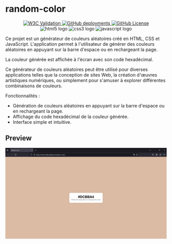 # random-color

<div align="center">
  <a href="https://validator.nu/?doc=https%3A%2F%2Frudy-boullier.github.io%2Frandom-color%2F">
    <img alt="W3C Validation" src="https://img.shields.io/w3c-validation/default?targetUrl=https%3A%2F%2Fvalidator.nu%2F">
  </a>
  <a href="https://rudy-boullier.github.io/random-color/">
    <img alt="GitHub deployments" src="https://img.shields.io/github/deployments/rudy-boullier/random-color/github-pages">
  </a>
  <a href="https://github.com/rudy-boullier/random-color?tab=MIT-1-ov-file">
    <img alt="GitHub License" src="https://img.shields.io/github/license/rudy-boullier/random-color">
  </a>
</div>

<div align="center">
  <img src="https://skillicons.dev/icons?i=html" height="40" alt="html5 logo"  />
  <img src="https://skillicons.dev/icons?i=css" height="40" alt="css3 logo"  />
  <img src="https://skillicons.dev/icons?i=js" height="40" alt="javascript logo"  />
</div>

Ce projet est un générateur de couleurs aléatoires créé en HTML, CSS et JavaScript. L'application permet à l'utilisateur de générer des couleurs aléatoires en appuyant sur la barre d'espace ou en rechargeant la page.

La couleur générée est affichée à l'écran avec son code hexadécimal.

Ce générateur de couleurs aléatoires peut être utilisé pour diverses applications telles que la conception de sites Web, la création d'œuvres artistiques numériques, ou simplement pour s'amuser à explorer différentes combinaisons de couleurs.

Fonctionnalités :

- Génération de couleurs aléatoires en appuyant sur la barre d'espace ou en rechargeant la page.
- Affichage du code hexadécimal de la couleur générée.
- Interface simple et intuitive.

## Preview

<div align="center">
  <img src="./assets/app.png" />
</div>
